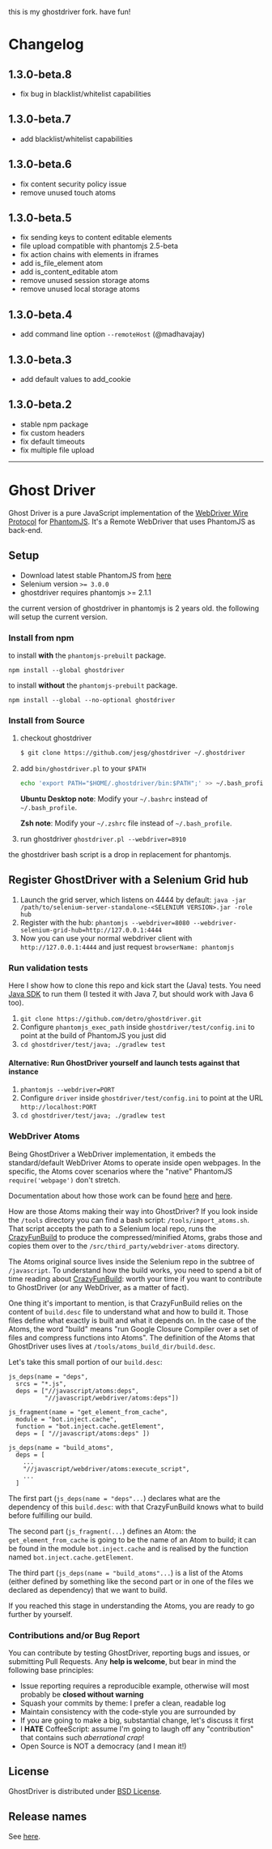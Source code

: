 this is my ghostdriver fork.  have fun!

# Changelog

## 1.3.0-beta.8

* fix bug in blacklist/whitelist capabilities

## 1.3.0-beta.7

* add blacklist/whitelist capabilities

## 1.3.0-beta.6

* fix content security policy issue
* remove unused touch atoms

## 1.3.0-beta.5

* fix sending keys to content editable elements
* file upload compatible with phantomjs 2.5-beta
* fix action chains with elements in iframes
* add is_file_element atom
* add is_content_editable atom
* remove unused session storage atoms
* remove unused local storage atoms

## 1.3.0-beta.4

* add command line option `--remoteHost` (@madhavajay)

## 1.3.0-beta.3

* add default values to add_cookie

## 1.3.0-beta.2

* stable npm package
* fix custom headers
* fix default timeouts
* fix multiple file upload

---

# Ghost Driver

Ghost Driver is a pure JavaScript implementation of the
[WebDriver Wire Protocol](http://code.google.com/p/selenium/wiki/JsonWireProtocol)
for [PhantomJS](http://phantomjs.org/).
It's a Remote WebDriver that uses PhantomJS as back-end.

## Setup

* Download latest stable PhantomJS from [here](http://phantomjs.org/download.html)
* Selenium version `>= 3.0.0`
* ghostdriver requires phantomjs >= 2.1.1

the current version of ghostdriver in phantomjs is 2 years old.  the following will setup the current version.

### Install from npm

to install **with** the `phantomjs-prebuilt` package.
```
npm install --global ghostdriver
```

to install **without** the `phantomjs-prebuilt` package.
```
npm install --global --no-optional ghostdriver
```

### Install from Source

1. checkout ghostdriver

	```sh
	$ git clone https://github.com/jesg/ghostdriver ~/.ghostdriver
	```
2. add `bin/ghostdriver.pl` to your `$PATH`
	```sh
	echo 'export PATH="$HOME/.ghostdriver/bin:$PATH";' >> ~/.bash_profile
	```
    **Ubuntu Desktop note**: Modify your `~/.bashrc` instead of `~/.bash_profile`.

    **Zsh note**: Modify your `~/.zshrc` file instead of `~/.bash_profile`.
3. run ghostdriver `ghostdriver.pl --webdriver=8910`

the ghostdriver bash script is a drop in replacement for phantomjs.

## Register GhostDriver with a Selenium Grid hub

1. Launch the grid server, which listens on 4444 by default: `java -jar /path/to/selenium-server-standalone-<SELENIUM VERSION>.jar -role hub`
2. Register with the hub: `phantomjs --webdriver=8080 --webdriver-selenium-grid-hub=http://127.0.0.1:4444`
3. Now you can use your normal webdriver client with `http://127.0.0.1:4444` and just request `browserName: phantomjs`


### Run validation tests

Here I show how to clone this repo and kick start the (Java) tests. You need
[Java SDK](http://www.oracle.com/technetwork/java/javase/downloads/index.html)
to run them (I tested it with Java 7, but should work with Java 6 too).

1. `git clone https://github.com/detro/ghostdriver.git`
2. Configure `phantomjs_exec_path` inside `ghostdriver/test/config.ini` to point at the build of PhantomJS you just did
3. `cd ghostdriver/test/java; ./gradlew test`

#### Alternative: Run GhostDriver yourself and launch tests against that instance

1. `phantomjs --webdriver=PORT`
2. Configure `driver` inside `ghostdriver/test/config.ini` to point at the URL `http://localhost:PORT`
3. `cd ghostdriver/test/java; ./gradlew test`

### WebDriver Atoms

Being GhostDriver a WebDriver implementation, it embeds the standard/default WebDriver Atoms to operate inside open
webpages. In the specific, the Atoms cover scenarios where the "native" PhantomJS `require('webpage')` don't stretch.

Documentation about how those work can be found [here](http://code.google.com/p/selenium/wiki/AutomationAtoms)
and [here](http://www.aosabook.org/en/selenium.html).

How are those Atoms making their way into GhostDriver? If you look inside the `/tools` directory you can find a bash
script: `/tools/import_atoms.sh`. That script accepts the path to a Selenium local repo, runs the
[CrazyFunBuild](http://code.google.com/p/selenium/wiki/CrazyFunBuild) to produce the compressed/minified Atoms,
grabs those and copies them over to the `/src/third_party/webdriver-atoms` directory.

The Atoms original source lives inside the Selenium repo in the subtree of `/javascript`. To understand how the build
works, you need to spend a bit of time reading about
[CrazyFunBuild](http://code.google.com/p/selenium/wiki/CrazyFunBuild): worth your time if you want to contribute to
GhostDriver (or any WebDriver, as a matter of fact).

One thing it's important to mention, is that CrazyFunBuild relies on the content of `build.desc` file to understand
what and how to build it. Those files define what exactly is built and what it depends on. In the case of the Atoms,
the word "build" means "run Google Closure Compiler over a set of files and compress functions into Atoms".
The definition of the Atoms that GhostDriver uses lives at `/tools/atoms_build_dir/build.desc`.

Let's take this small portion of our `build.desc`:
```
js_deps(name = "deps",
  srcs = "*.js",
  deps = ["//javascript/atoms:deps",
          "//javascript/webdriver/atoms:deps"])

js_fragment(name = "get_element_from_cache",
  module = "bot.inject.cache",
  function = "bot.inject.cache.getElement",
  deps = [ "//javascript/atoms:deps" ])

js_deps(name = "build_atoms",
  deps = [
    ...
    "//javascript/webdriver/atoms:execute_script",
    ...
  ]
```
The first part (`js_deps(name = "deps"...`) declares what are the dependency of this `build.desc`: with that CrazyFunBuild knows
what to build before fulfilling our build.

The second part (`js_fragment(...`) defines an Atom: the `get_element_from_cache` is going to be the name of
an Atom to build; it can be found in the module `bot.inject.cache` and is realised by the function named
`bot.inject.cache.getElement`.

The third part (`js_deps(name = "build_atoms"...`) is a list of the Atoms (either defined by something like the second
part or in one of the files we declared as dependency) that we want to build.

If you reached this stage in understanding the Atoms, you are ready to go further by yourself.

### Contributions and/or Bug Report

You can contribute by testing GhostDriver, reporting bugs and issues, or submitting Pull Requests.
Any **help is welcome**, but bear in mind the following base principles:

* Issue reporting requires a reproducible example, otherwise will most probably be **closed without warning**
* Squash your commits by theme: I prefer a clean, readable log
* Maintain consistency with the code-style you are surrounded by
* If you are going to make a big, substantial change, let's discuss it first
* I **HATE** CoffeeScript: assume I'm going to laugh off any "contribution" that contains such _aberrational crap_!
* Open Source is NOT a democracy (and I mean it!)

## License
GhostDriver is distributed under [BSD License](http://www.opensource.org/licenses/BSD-2-Clause).

## Release names
See [here](http://en.wikipedia.org/wiki/List_of_ghosts).
